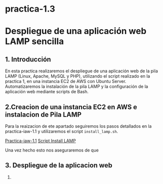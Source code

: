 # practica-1.3

# Despliegue de una aplicación web LAMP sencilla

##  1. Introducción
En esta practica realizaremos el despliegue de una aplicación web  de la pila LAMP (Linux, Apache, MySQL y PHP), utilizando el script realizado en la practica 1, en una instancia EC2 de AWS con Ubuntu Server. Automatizaremos la instalación de la pila LAMP y la configuración de la aplicación web mediante scripts de Bash.

## 2.Creacion de una instancia EC2 en AWS e instalacion de Pila LAMP
Para la reaizacion de ete apartado seguiremos los pasos detallados en la practica-iaw-1.1 y utilizaremos el script ```install_lamp.sh```.

[Practica-iaw-1.1](https://github.com/marinaferb92/practica-iaw-1.1/tree/main)
[Script Install LAMP](https://github.com/marinaferb92/practica-iaw-1.1/blob/main/scripts/install_lamp.sh)

Una vez hecho esto nos aseguraremos de que 

## 3. Despliegue de la aplicacion web 

1. 
